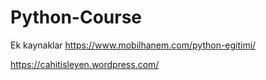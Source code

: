 # Python-Course
Ek kaynaklar 
https://www.mobilhanem.com/python-egitimi/


https://cahitisleyen.wordpress.com/
